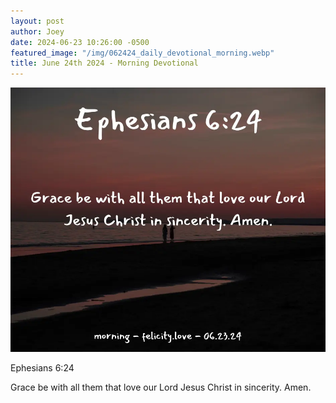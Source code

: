 ```yaml
---
layout: post
author: Joey
date: 2024-06-23 10:26:00 -0500
featured_image: "/img/062424_daily_devotional_morning.webp"
title: June 24th 2024 - Morning Devotional
---
```


[![June 24th 2024 - Morning Devotional](/img/062424_daily_devotional_morning.webp)](/img/062424_daily_devotional_morning.webp)

Ephesians 6:24

Grace be with all them that love our Lord Jesus Christ in sincerity. Amen.

<!-- <hr>

Please consider purchasing a mug to support the page by clicking the image below, thank you!

[![June 20th 2024 - Morning Devotional - Mug](/img/mugs/061124_morning_mug.webp)](https://www.joeybrinkman.com/shop) -->